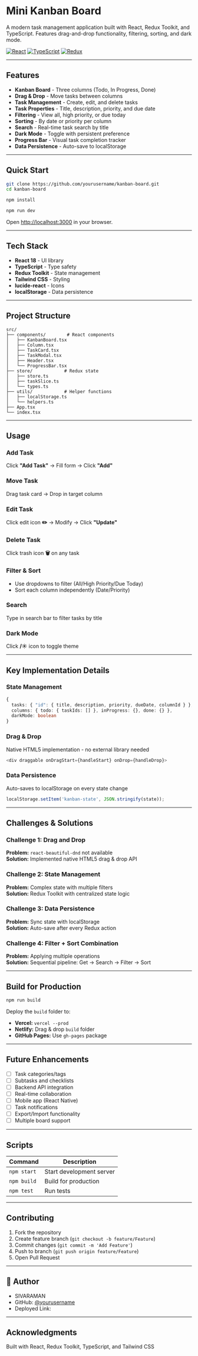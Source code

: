 #  Mini Kanban Board

A modern task management application built with React, Redux Toolkit, and TypeScript. Features drag-and-drop functionality, filtering, sorting, and dark mode.

[![React](https://img.shields.io/badge/React-18.x-61dafb.svg)](https://reactjs.org/)
[![TypeScript](https://img.shields.io/badge/TypeScript-5.x-3178c6.svg)](https://www.typescriptlang.org/)
[![Redux](https://img.shields.io/badge/Redux_Toolkit-2.x-764abc.svg)](https://redux-toolkit.js.org/)

---

##  Features

-  **Kanban Board** - Three columns (Todo, In Progress, Done)
-  **Drag & Drop** - Move tasks between columns
-  **Task Management** - Create, edit, and delete tasks
-  **Task Properties** - Title, description, priority, and due date
-  **Filtering** - View all, high priority, or due today
-  **Sorting** - By date or priority per column
-  **Search** - Real-time task search by title
-  **Dark Mode** - Toggle with persistent preference
-  **Progress Bar** - Visual task completion tracker
-  **Data Persistence** - Auto-save to localStorage

---

##  Quick Start

```bash
git clone https://github.com/yourusername/kanban-board.git
cd kanban-board

npm install

npm run dev
```

Open [http://localhost:3000](http://localhost:3000) in your browser.

---

##  Tech Stack

- **React 18** - UI library
- **TypeScript** - Type safety
- **Redux Toolkit** - State management
- **Tailwind CSS** - Styling
- **lucide-react** - Icons
- **localStorage** - Data persistence

---

##  Project Structure

```
src/
├── components/        # React components
│   ├── KanbanBoard.tsx
│   ├── Column.tsx
│   ├── TaskCard.tsx
│   ├── TaskModal.tsx
│   ├── Header.tsx
│   └── ProgressBar.tsx
├── store/            # Redux state
│   ├── store.ts
│   ├── taskSlice.ts
│   └── types.ts
├── utils/            # Helper functions
│   ├── localStorage.ts
│   └── helpers.ts
├── App.tsx
└── index.tsx
```

---

##  Usage

### Add Task
Click **"Add Task"** → Fill form → Click **"Add"**

### Move Task
Drag task card → Drop in target column

### Edit Task
Click edit icon **✏️** → Modify → Click **"Update"**

### Delete Task
Click trash icon **🗑️** on any task

### Filter & Sort
- Use dropdowns to filter (All/High Priority/Due Today)
- Sort each column independently (Date/Priority)

### Search
Type in search bar to filter tasks by title

### Dark Mode
Click **/☀️** icon to toggle theme

---

##  Key Implementation Details

### State Management
```typescript
{
  tasks: { "id": { title, description, priority, dueDate, columnId } },
  columns: { todo: { taskIds: [] }, inProgress: {}, done: {} },
  darkMode: boolean
}
```

### Drag & Drop
Native HTML5 implementation - no external library needed
```typescript
<div draggable onDragStart={handleStart} onDrop={handleDrop}>
```

### Data Persistence
Auto-saves to localStorage on every state change
```typescript
localStorage.setItem('kanban-state', JSON.stringify(state));
```

---

##  Challenges & Solutions

### Challenge 1: Drag and Drop
**Problem:** `react-beautiful-dnd` not available  
**Solution:** Implemented native HTML5 drag & drop API

### Challenge 2: State Management
**Problem:** Complex state with multiple filters  
**Solution:** Redux Toolkit with centralized state logic

### Challenge 3: Data Persistence
**Problem:** Sync state with localStorage  
**Solution:** Auto-save after every Redux action

### Challenge 4: Filter + Sort Combination
**Problem:** Applying multiple operations  
**Solution:** Sequential pipeline: Get → Search → Filter → Sort

---

##  Build for Production

```bash
npm run build
```

Deploy the `build` folder to:
- **Vercel:** `vercel --prod`
- **Netlify:** Drag & drop `build` folder
- **GitHub Pages:** Use `gh-pages` package

---

##  Future Enhancements

- [ ] Task categories/tags
- [ ] Subtasks and checklists
- [ ] Backend API integration
- [ ] Real-time collaboration
- [ ] Mobile app (React Native)
- [ ] Task notifications
- [ ] Export/Import functionality
- [ ] Multiple board support

---

##  Scripts

| Command | Description |
|---------|-------------|
| `npm start` | Start development server |
| `npm build` | Build for production |
| `npm test` | Run tests |

---

##  Contributing

1. Fork the repository
2. Create feature branch (`git checkout -b feature/Feature`)
3. Commit changes (`git commit -m 'Add Feature'`)
4. Push to branch (`git push origin feature/Feature`)
5. Open Pull Request

---


## 👤 Author

- SIVARAMAN 
- GitHub: [@yourusername](https://github.com/yourusername)
- Deployed Link: 

---

##  Acknowledgments

Built with React, Redux Toolkit, TypeScript, and Tailwind CSS
